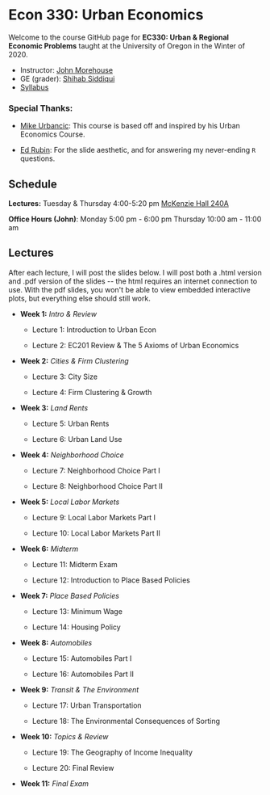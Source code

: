 # Econ 330: Urban Economics

Welcome to the course GitHub page for __EC330: Urban & Regional Economic Problems__ taught at the University of Oregon in the Winter of 2020. 

- Instructor: [John Morehouse](https://www.johnmmorehouse.com/)
- GE (grader): [Shihab Siddiqui](https://economics.uoregon.edu/profile/smshihab/)
- [Syllabus](https://rawcdn.githack.com/johnmorehouse/EC330_UrbanEcon/044c04bcbac3663498707241157cc855d7707b24/Syllabus/syllabus.pdf)


### Special Thanks:

  - [Mike Urbancic](https://twitter.com/urbancic?lang=en): This course is based off and inspired by his Urban Economics Course. 
  
  - [Ed Rubin](http://edrub.in/): For the slide aesthetic, and for answering my never-ending `R` questions. 
  
## Schedule

__Lectures:__ Tuesday & Thursday 4:00-5:20 pm [McKenzie Hall 240A](https://map.uoregon.edu/c721c7d95)

__Office Hours (John)__: Monday 5:00 pm - 6:00 pm Thursday 10:00 am - 11:00 am 


## Lectures

After each lecture, I will post the slides below. I will post both a .html version and .pdf version of the slides -- the html requires an internet connection to use. With the pdf slides, you won't be able to view embedded interactive plots, but everything else should still work.

- __Week 1:__ _Intro & Review_

  - Lecture 1: Introduction to Urban Econ
  
  - Lecture 2: EC201 Review & The 5 Axioms of Urban Economics
  
- __Week 2:__ _Cities & Firm Clustering_

  - Lecture 3: City Size
  
  - Lecture 4: Firm Clustering & Growth
  
- __Week 3:__ _Land Rents_

  - Lecture 5: Urban Rents
  
  - Lecture 6: Urban Land Use
  

- __Week 4:__ _Neighborhood Choice_

  - Lecture 7: Neighborhood Choice Part I
  
  - Lecture 8: Neighborhood Choice Part II



- __Week 5:__ _Local Labor Markets_

  - Lecture 9: Local Labor Markets Part I
  
  - Lecture 10: Local Labor Markets Part II
  

- __Week 6:__ _Midterm_

  - Lecture 11: Midterm Exam
  
  - Lecture 12: Introduction to Place Based Policies
  

- __Week 7:__ _Place Based Policies_

  - Lecture 13: Minimum Wage
  
  - Lecture 14: Housing Policy
  
- __Week 8:__ _Automobiles_

  - Lecture 15: Automobiles Part I
  
  - Lecture 16: Automobiles Part II
  
- __Week 9:__ _Transit & The Environment_
 
  - Lecture 17: Urban Transportation
  
  - Lecture 18: The Environmental Consequences of Sorting
  
- __Week 10:__ _Topics & Review_

  - Lecture 19: The Geography of Income Inequality
  
  - Lecture 20: Final Review
  

- __Week 11:__ _Final Exam_

  

  
